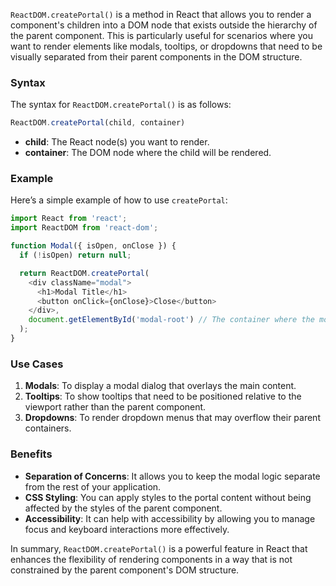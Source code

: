 `ReactDOM.createPortal()` is a method in React that allows you to render a component's children into a DOM node that exists outside the hierarchy of the parent component. This is particularly useful for scenarios where you want to render elements like modals, tooltips, or dropdowns that need to be visually separated from their parent components in the DOM structure.

### Syntax

The syntax for `ReactDOM.createPortal()` is as follows:

```javascript
ReactDOM.createPortal(child, container)
```

- **child**: The React node(s) you want to render.
- **container**: The DOM node where the child will be rendered.

### Example

Here’s a simple example of how to use `createPortal`:

```javascript
import React from 'react';
import ReactDOM from 'react-dom';

function Modal({ isOpen, onClose }) {
  if (!isOpen) return null;

  return ReactDOM.createPortal(
    <div className="modal">
      <h1>Modal Title</h1>
      <button onClick={onClose}>Close</button>
    </div>,
    document.getElementById('modal-root') // The container where the modal will be rendered
  );
}
```

### Use Cases

1. **Modals**: To display a modal dialog that overlays the main content.
2. **Tooltips**: To show tooltips that need to be positioned relative to the viewport rather than the parent component.
3. **Dropdowns**: To render dropdown menus that may overflow their parent containers.

### Benefits

- **Separation of Concerns**: It allows you to keep the modal logic separate from the rest of your application.
- **CSS Styling**: You can apply styles to the portal content without being affected by the styles of the parent component.
- **Accessibility**: It can help with accessibility by allowing you to manage focus and keyboard interactions more effectively.

In summary, `ReactDOM.createPortal()` is a powerful feature in React that enhances the flexibility of rendering components in a way that is not constrained by the parent component's DOM structure.